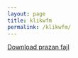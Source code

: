 ```yaml
---
layout: page
title: klikwfm
permalink: /klikwfm/
---
```


<a href="Prazan fajl.txt" download="download">Download prazan fajl</a>

